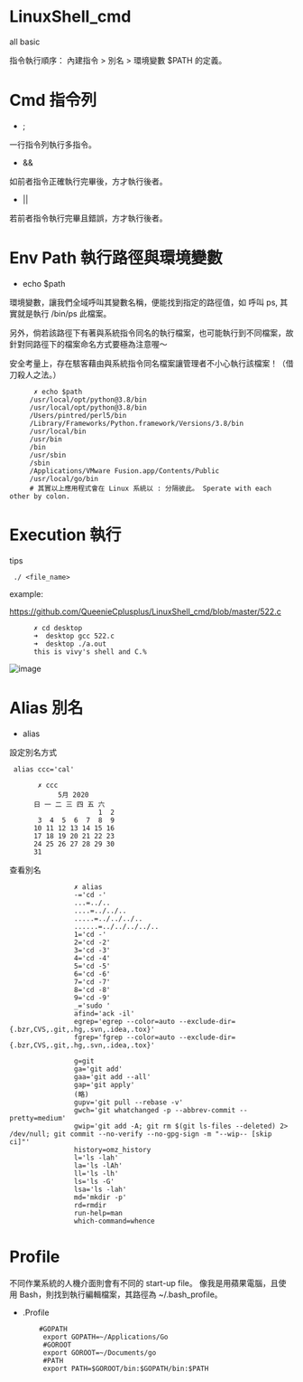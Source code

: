 # LinuxShell_cmd
all basic

指令執行順序： 內建指令 > 別名 > 環境變數 $PATH 的定義。

# Cmd 指令列

* ;

一行指令列執行多指令。

* && 

如前者指令正確執行完畢後，方才執行後者。

* ||

若前者指令執行完畢且錯誤，方才執行後者。

# Env Path 執行路徑與環境變數

* echo $path

環境變數，讓我們全域呼叫其變數名稱，便能找到指定的路徑值，如 呼叫 ps, 其實就是執行 /bin/ps 此檔案。

另外，倘若該路徑下有著與系統指令同名的執行檔案，也可能執行到不同檔案，故針對同路徑下的檔案命名方式要極為注意喔～

安全考量上，存在駭客藉由與系統指令同名檔案讓管理者不小心執行該檔案！（借刀殺人之法。）


          ✗ echo $path
         /usr/local/opt/python@3.8/bin 
         /usr/local/opt/python@3.8/bin 
         /Users/pintred/perl5/bin 
         /Library/Frameworks/Python.framework/Versions/3.8/bin 
         /usr/local/bin 
         /usr/bin 
         /bin 
         /usr/sbin 
         /sbin 
         /Applications/VMware Fusion.app/Contents/Public 
         /usr/local/go/bin
         # 其實以上應用程式會在 Linux 系統以 : 分隔彼此。 Sperate with each other by colon.
         
# Execution 執行

tips

     ./ <file_name>


example:

https://github.com/QueenieCplusplus/LinuxShell_cmd/blob/master/522.c

          ✗ cd desktop
          ➜  desktop gcc 522.c
          ➜  desktop ./a.out
          this is vivy's shell and C.%  
          
![image](https://scontent.ftpe8-1.fna.fbcdn.net/v/t1.0-9/99371844_121571682880808_1724959029005910016_o.png?_nc_cat=109&_nc_sid=730e14&_nc_ohc=RxP27GpnHDAAX8_NjqY&_nc_ht=scontent.ftpe8-1.fna&oh=53a71373b049ce83bf0c236cff26059f&oe=5EED12F2)

# Alias 別名

 * alias
 
 設定別名方式
 
     alias ccc='cal'
     
           ✗ ccc
                5月 2020         
          日 一 二 三 四 五 六  
                          1  2  
           3  4  5  6  7  8  9  
          10 11 12 13 14 15 16  
          17 18 19 20 21 22 23  
          24 25 26 27 28 29 30  
          31
 
 查看別名
 
                    ✗ alias
                    -='cd -'
                    ...=../..
                    ....=../../..
                    .....=../../../..
                    ......=../../../../..
                    1='cd -'
                    2='cd -2'
                    3='cd -3'
                    4='cd -4'
                    5='cd -5'
                    6='cd -6'
                    7='cd -7'
                    8='cd -8'
                    9='cd -9'
                    _='sudo '
                    afind='ack -il'
                    egrep='egrep --color=auto --exclude-dir={.bzr,CVS,.git,.hg,.svn,.idea,.tox}'
                    fgrep='fgrep --color=auto --exclude-dir={.bzr,CVS,.git,.hg,.svn,.idea,.tox}'
                    
                    g=git
                    ga='git add'
                    gaa='git add --all'
                    gap='git apply'
                    (略)
                    gupv='git pull --rebase -v'
                    gwch='git whatchanged -p --abbrev-commit --pretty=medium'
                    gwip='git add -A; git rm $(git ls-files --deleted) 2> /dev/null; git commit --no-verify --no-gpg-sign -m "--wip-- [skip ci]"'
                    history=omz_history
                    l='ls -lah'
                    la='ls -lAh'
                    ll='ls -lh'
                    ls='ls -G'
                    lsa='ls -lah'
                    md='mkdir -p'
                    rd=rmdir
                    run-help=man
                    which-command=whence

# Profile

不同作業系統的人機介面則會有不同的 start-up file。
像我是用蘋果電腦，且使用 Bash，則找到執行編輯檔案，其路徑為 ~/.bash_profile。

* .Profile

          #GOPATH
           export GOPATH=~/Applications/Go
           #GOROOT
           export GOROOT=~/Documents/go
           #PATH
           export PATH=$GOROOT/bin:$GOPATH/bin:$PATH
